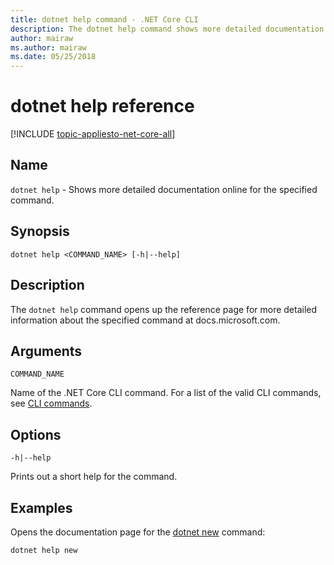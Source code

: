 ```yaml
---
title: dotnet help command - .NET Core CLI
description: The dotnet help command shows more detailed documentation online for the specified command.
author: mairaw
ms.author: mairaw
ms.date: 05/25/2018
---
```

# dotnet help reference

[!INCLUDE [topic-appliesto-net-core-all](../../../includes/topic-appliesto-net-core-2plus.md)]

## Name

`dotnet help` - Shows more detailed documentation online for the specified command.

## Synopsis

`dotnet help <COMMAND_NAME> [-h|--help]`

## Description

The `dotnet help` command opens up the reference page for more detailed information about the specified command at docs.microsoft.com.

## Arguments

`COMMAND_NAME`

Name of the .NET Core CLI command. For a list of the valid CLI commands, see [CLI commands](index.md#cli-commands).

## Options

`-h|--help`

Prints out a short help for the command.

## Examples

Opens the documentation page for the [dotnet new](dotnet-new.md) command:

`dotnet help new`
